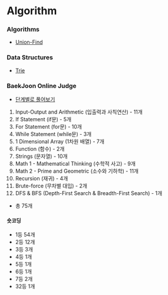 # Algorithm

### Algorithms

- [Union-Find](https://github.com/YangJinMo/Algorithm/tree/master/Algorithms/Searching/Union-Find)

### Data Structures

- [Trie](https://github.com/YangJinMo/Algorithm/tree/master/Data%20structures/Trees/Trie)

### BaekJoon Online Judge

- [단계별로 풀어보기](https://github.com/YangJinMo/Algorithm/tree/master/BaekJoon%20Online%20Judge/BaekJoon%20Online%20Judge)

01. Input-Output and Arithmetic (입출력과 사칙연산) - 11개
02. If Statement (if문) - 5개
03. For Statement (for문) - 10개
04. While Statement (while문) - 3개
05. 1 Dimensional Array (1차원 배열) - 7개
06. Function (함수) - 2개
07. Strings (문자열) - 10개
08. Math 1 - Mathematical Thinking (수학적 사고) - 9개
09. Math 2 - Prime and Geometric (소수와 기하학) - 11개
10. Recursion (재귀) - 4개
11. Brute-force (무차별 대입) - 2개
12. DFS & BFS (Depth-First Search & Breadth-First Search) - 1개

 - 총 75개

#### 숏코딩

- 1등 54개
- 2등 12개
- 3등 3개
- 4등 1개
- 5등 1개
- 6등 1개
- 7등 2개
- 32등 1개
